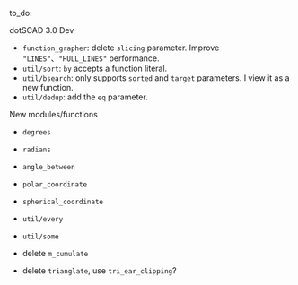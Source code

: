 to_do:



dotSCAD 3.0 Dev

- `function_grapher`: delete `slicing` parameter. Improve `"LINES"`、`"HULL_LINES"` performance.
- `util/sort`: `by` accepts a function literal.
- `util/bsearch`: only supports `sorted` and `target` parameters. I view it as a new function.
- `util/dedup`: add the `eq` parameter.

New modules/functions

- `degrees`
- `radians`
- `angle_between`
- `polar_coordinate`
- `spherical_coordinate`
- `util/every`
- `util/some`

- delete `m_cumulate`
- delete `trianglate`, use `tri_ear_clipping`?
